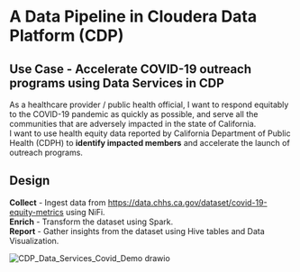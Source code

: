 # A Data Pipeline in Cloudera Data Platform (CDP)
## Use Case - Accelerate COVID-19 outreach programs using Data Services in CDP
As a healthcare provider / public health official, I want to respond equitably to the COVID-19 pandemic as quickly as possible, and serve all the communities that are adversely impacted in the state of California.  
I want to use health equity data reported by California Department of Public Health (CDPH) to **identify impacted members** and accelerate the launch of outreach programs.
## Design
**Collect** - Ingest data from https://data.chhs.ca.gov/dataset/covid-19-equity-metrics using NiFi.  
**Enrich** - Transform the dataset using Spark.  
**Report** - Gather insights from the dataset using Hive tables and Data Visualization.  

![CDP_Data_Services_Covid_Demo drawio](https://user-images.githubusercontent.com/2523891/160536124-6aab8eeb-0db2-4a61-b8ec-c287cfed881d.png)
